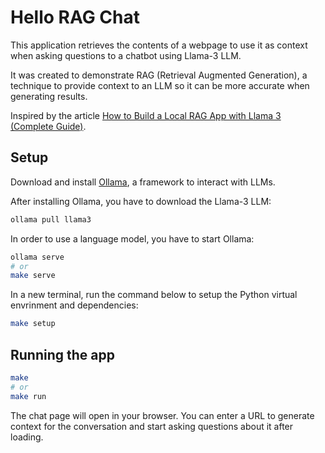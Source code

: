 # Hello RAG Chat

This application retrieves the contents of a webpage to use it as context when asking questions to a chatbot using Llama-3 LLM.

It was created to demonstrate RAG (Retrieval Augmented Generation), a technique to provide context to an LLM so it can be more accurate when generating results.

Inspired by the article [How to Build a Local RAG App with Llama 3 (Complete Guide)](<http://anakin.ai/blog/llama-3-rag-locally/>).

## Setup

Download and install [Ollama](https://www.ollama.com), a framework to interact with LLMs.

After installing Ollama, you have to download the Llama-3 LLM:

```bash
ollama pull llama3
```

In order to use a language model, you have to start Ollama:

```bash
ollama serve
# or
make serve
```

In a new terminal, run the command below to setup the Python virtual envrinment and dependencies:

```bash
make setup
```

## Running the app

```bash
make
# or
make run
```

The chat page will open in your browser. You can enter a URL to generate context for the conversation and start asking questions about it after loading.
